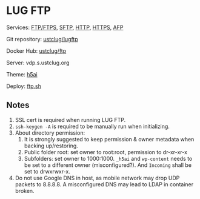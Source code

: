 # LUG FTP

Services: [FTP/FTPS](ftp://ftp.ustclug.org), [SFTP](sftp://ftp.ustclug.org), [HTTP](http://ftp.ustclug.org), [HTTPS](https://ftp.ustclug.org), [AFP](afp://ftp.ustclug.org)

Git repository: [ustclug/lugftp](https://github.com/ustclug/lugftp)

Docker Hub: [ustclug/ftp](https://hub.docker.com/r/ustclug/ftp/)

Server: vdp.s.ustclug.org

Theme: [h5ai](https://larsjung.de/h5ai/)

Deploy: [ftp.sh](https://git.lug.ustc.edu.cn/ustclug/docker-run-script/blob/master/ftp/ftp.sh)

## Notes

1. SSL cert is required when running LUG FTP.
2. `ssh-keygen -A` is required to be manually run when initializing.
3. About directory permission:
   1. It is strongly suggested to keep permission & owner metadata when backing up/restoring.
   2. Public folder root: set owner to root:root, permission to dr-xr-xr-x
   3. Subfolders: set owner to 1000:1000. `_h5ai` and `wp-content` needs to be set to a different owner (misconfigured?). And `Incoming` shall be set to drwxrwxr-x.
4. Do not use Google DNS in host, as mobile network may drop UDP packets to 8.8.8.8. A misconfigured DNS may lead to LDAP in container broken.
